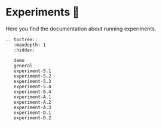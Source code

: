 # Experiments 🧪

Here you find the documentation about running experiments.

```{eval-rst}
.. toctree::
   :maxdepth: 1
   :hidden:

   demo
   general
   experiment-5.1
   experiment-5.2
   experiment-5.3
   experiment-5.4
   experiment-6.4
   experiment-A.1
   experiment-A.2
   experiment-A.3
   experiment-D.1
   experiment-D.2
```